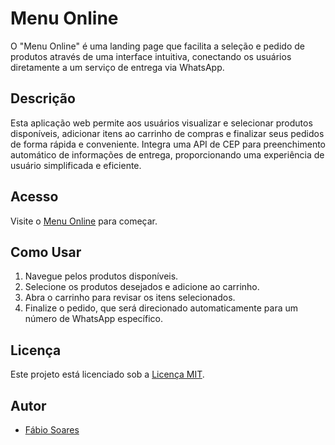 # Menu Online

O "Menu Online" é uma landing page que facilita a seleção e pedido de produtos através de uma interface intuitiva, conectando os usuários diretamente a um serviço de entrega via WhatsApp.

## Descrição

Esta aplicação web permite aos usuários visualizar e selecionar produtos disponíveis, adicionar itens ao carrinho de compras e finalizar seus pedidos de forma rápida e conveniente. Integra uma API de CEP para preenchimento automático de informações de entrega, proporcionando uma experiência de usuário simplificada e eficiente.

## Acesso

Visite o [Menu Online](https://cardapio-online-o1ypdsajd-fabiosoaresdev.vercel.app/) para começar.

## Como Usar

1. Navegue pelos produtos disponíveis.
2. Selecione os produtos desejados e adicione ao carrinho.
3. Abra o carrinho para revisar os itens selecionados.
4. Finalize o pedido, que será direcionado automaticamente para um número de WhatsApp específico.

## Licença

Este projeto está licenciado sob a [Licença MIT](LICENSE).

## Autor

- [Fábio Soares](https://github.com/fabiosoaresdev)
